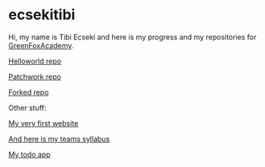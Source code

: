 # ecsekitibi

Hi, my name is Tibi Ecseki and here is my progress and my repositories for [GreenFoxAcademy](https://greenfoxacademy.com).



[Helloworld repo](https://github.com/ecsekitibi/helloworld.git)

[Patchwork repo](https://github.com/ecsekitibi/patchwork.git)

[Forked repo](https://github.com/ecsekitibi/git-lesson-repository.git)

Other stuff:

[My very first website](https://ecsekitibi.github.io)

[And here is my teams syllabus](https://github.com/green-fox-academy/coffee-syllabus)

[My todo app](https://github.com/ecsekitibi/todo-app)
